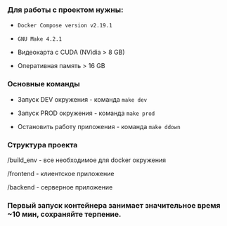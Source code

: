 ### Для работы с проектом нужны:

- `Docker Compose version v2.19.1`
  
- `GNU Make 4.2.1`
  
- Видеокарта с CUDA (NVidia > 8 GB)

- Оперативная память > 16 GB

### Основные команды

- Запуск DEV окружения - команда `make dev`

- Запуск PROD окружения - команда `make prod`

- Остановить работу приложения - команда `make ddown`

### Структура проекта

/build_env - все необходимое для docker окружения

/frontend - клиентское приложение

/backend - серверное приложение

### Первый запуск контейнера занимает значительное время ~10 мин, сохраняйте терпение.

